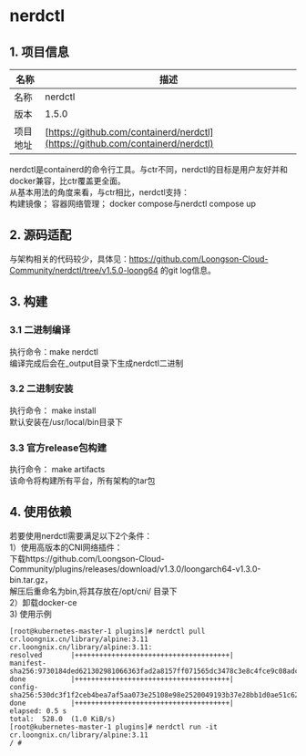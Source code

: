 # nerdctl   

## 1. 项目信息
|名称       |描述|
|--         |--|
|名称       |nerdctl|
|版本       |1.5.0|
|项目地址   |[https://github.com/containerd/nerdctl](https://github.com/containerd/nerdctl)|

nerdctl是containerd的命令行工具。与ctr不同，nerdctl的目标是用户友好并和docker兼容，比ctr覆盖更全面。     
从基本用法的角度来看，与ctr相比，nerdctl支持：    
构建镜像；
容器网络管理；
docker compose与nerdctl compose up

## 2. 源码适配
与架构相关的代码较少，具体见：https://github.com/Loongson-Cloud-Community/nerdctl/tree/v1.5.0-loong64 的git log信息。

## 3. 构建
### 3.1 二进制编译
执行命令：make nerdctl         
编译完成后会在_output目录下生成nerdctl二进制

### 3.2 二进制安装
执行命令： make install      
默认安装在/usr/local/bin目录下

### 3.3 官方release包构建
执行命令： make artifacts   
该命令将构建所有平台，所有架构的tar包

## 4. 使用依赖
若要使用nerdctl需要满足以下2个条件：        
1）使用高版本的CNI网络插件：           
下载https://github.com/Loongson-Cloud-Community/plugins/releases/download/v1.3.0/loongarch64-v1.3.0-bin.tar.gz，         
解压后重命名为bin,将其存放在/opt/cni/ 目录下       
2）卸载docker-ce         
3) 使用示例     
```
[root@kubernetes-master-1 plugins]# nerdctl pull cr.loongnix.cn/library/alpine:3.11
cr.loongnix.cn/library/alpine:3.11:                                               resolved       |++++++++++++++++++++++++++++++++++++++| 
manifest-sha256:9730184ded621302981066363fad2a8157ff071565dc3478c3e8c4fce9c08adc: done           |++++++++++++++++++++++++++++++++++++++| 
config-sha256:530dc3f1f2ceb4bea7af5aa073e25108e98e2520049193b37e28bb1d0ae51c62:   done           |++++++++++++++++++++++++++++++++++++++| 
elapsed: 0.5 s                                                                    total:  528.0  (1.0 KiB/s)                                       
[root@kubernetes-master-1 plugins]# nerdctl run -it cr.loongnix.cn/library/alpine:3.11
/ # 
```


